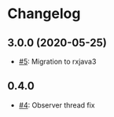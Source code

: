 # Changelog

## 3.0.0 (2020-05-25)

- [#5](https://github.com/FutureMind/liverelay/pull/5): Migration to rxjava3

## 0.4.0

- [#4](https://github.com/FutureMind/liverelay/pull/4): Observer thread fix